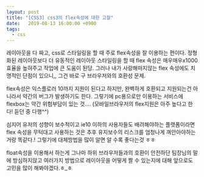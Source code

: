 ```yaml
---
layout: post
title: "[CSS3] css3의 flex속성에 대한 고찰"
date:   2019-08-13 16:00:00 +0900
tags:
  - css
---
```


레이아웃을 다 짜고, css로 스타일링을 할 때 주로 flex속성을 잘 이용하는 편이다.
정형화된 레이아웃보다 더 유동적인 레이아웃 스타일링을 할 때 flex 속성은 매우매우x1000 효율을 높혀주고 작업에 큰 도움이 된당.
그러나 내가 사랑해마지않는 flex 속성에도 치명적인 단점이 있으니,, 그건 바로 구 브라우저와의 호환성 문제.

flex속성은 익스플로러 10까지 지원이 된다고 하지만, 완벽하게 호환되고 지원되는건 아니라서 약간의 버그가 발생하기도 한다.
그렇기에 pc용으로만 이용하는 서비스에 flexbox는 약간 위험부담이 있는 것.... 
(모바일브라우저의 flex지원은 아주 높다고 한다! 듣던 중 다행^^)

심지어 유저의 성향이 보수적이고 ie10 이하의 사용자들도 배려해야하는 플랫폼이라면 
flex 속성을 무턱대고 사용하는 것은 추후 유지보수의 리스크를 엄청나게 껴안아야하는 거랑 똑같다.!
그렇기에 대체방법을 많이 알면 알 수록 좋다는것 ㅎㅎ

float속성을 이용해서 하는게 그나마 하위 브라우저들과의 호환이 안전하단 팀장님의 말에 방심하지않고
여러가지 방법으로 레이아웃을 어떻게 짤 수 있는지에 대해 앞으로도 고민을 많이 해봐야겠다.ㅎ_ㅎ
